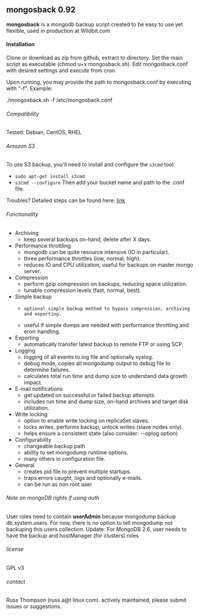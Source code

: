 ## mongosback 0.92
**mongosback** is a mongodb backup script created to be easy to use yet flexible, used in production at Wildbit.com

#### Installation
Clone or download as zip from github, extract to directory.  Set the main script as executable (chmod u+x mongosback.sh).  Edit mongosback.conf with desired settings and execute from cron.

Upon running, you may provide the path to mongosback.conf by executing with "-f".  Example:

./mongosback.sh -f /etc/mongosback.conf

###### Compatibility
Tested:  Debian, CentOS, RHEL

###### Amazon S3
To use S3 backup, you'll need to install and configure the `s3cmd` tool:
- `sudo apt-get install s3cmd`
- `s3cmd --configure`
Then add your bucket name and path to the .conf file.

Troubles? Detailed steps can be found here: [link](http://lawsonry.com/2014/03/install-s3cmd-ubuntu/)

###### Functionality
* Archiving
  *	keep several backups on-hand, delete after X days.  
* Performance throttling  
  *	mongodb can be quite resource intensive (IO in particular).  
  * three performance throttles (low, normal, high).  
  * reduces IO and CPU utilization, useful for backups on master mongo server.  
* Compression  
  *	perform gzip compression on backups, reducing space utilization.
  * tunable compression levels (fast, normal, best).
* Simple backup
  *     optional simple backup method to bypass compression, archiving and exporting.
  * useful if simple dumps are needed with performance throttling and erorr handling.
* Exporting
  * automatically transfer latest backup to remote FTP or using SCP.
* Logging
  * logging of all events to log file and optionally syslog.
  * debug mode, copies all mongodump output to debug file to determine failures.
  * calculates total run time and dump size to understand data growth impact.
* E-mail notifications
  *	get updated on successful or failed backup attempts.
  * includes run time and dump size, on-hand archives and target disk utilization.
* Write locking
  * option to enable write locking on replicaSet slaves.
  * locks writes, performs backup, unlock writes (slave nodes only).
  * helps ensure a consistent state (also consider: --oplog option)
* Configurability
    * changeable backup path
    * ability to set mongodump runtime options.
    * many others in configuration file.
* General
    * creates pid file to prevent multiple startups.
    * traps errors caught, logs and optionally e-mails.
    * can be run as non root user

###### Note on mongoDB rights if using auth
User roles need to contain **userAdmin** because mongodump backup db.system.users.
For now, there is no option to tell mongodump not backuping this users collection.
Update:  For MongoDB 2.6, user needs to have the backup and hostManager (for clusters) roles 

###### license

GPL v3

###### contact

Russ Thompson (russ a@t linux.com).  actively maintained, please submit issues or suggestions.

